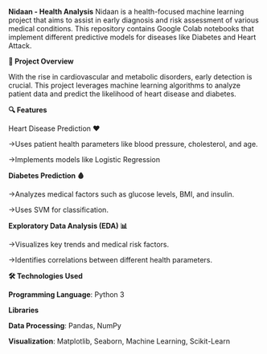 **Nidaan - Health Analysis**
Nidaan is a health-focused machine learning project that aims to assist in early diagnosis and risk assessment of various medical conditions. This repository contains Google Colab notebooks that implement different predictive models for diseases like Diabetes and Heart Attack.


**📌 Project Overview**

With the rise in cardiovascular and metabolic disorders, early detection is crucial. This project leverages machine learning algorithms to analyze patient data and predict the likelihood of heart disease and diabetes.

**🔍 Features**

Heart Disease Prediction ❤️

->Uses patient health parameters like blood pressure, cholesterol, and age.

->Implements models like Logistic Regression

**Diabetes Prediction 🩸**

->Analyzes medical factors such as glucose levels, BMI, and insulin.

->Uses SVM  for classification.

**Exploratory Data Analysis (EDA) 📊**

->Visualizes key trends and medical risk factors.

->Identifies correlations between different health parameters.

**🛠️ Technologies Used**

**Programming Language**: Python 3

**Libraries**

**Data Processing**: Pandas, NumPy

**Visualization**: Matplotlib, Seaborn, Machine Learning, Scikit-Learn
